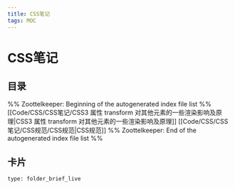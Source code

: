 ```yaml
---
title: CSS笔记
tags: MOC
---
```

# CSS笔记

## 目录



%% Zoottelkeeper: Beginning of the autogenerated index file list  %%
 [[Code/CSS/CSS笔记/CSS3 属性 transform 对其他元素的一些渲染影响及原理|CSS3 属性 transform 对其他元素的一些渲染影响及原理]]
 [[Code/CSS/CSS笔记/CSS规范/CSS规范|CSS规范]]
%% Zoottelkeeper: End of the autogenerated index file list  %%












## 卡片

```ccard
type: folder_brief_live
```



















